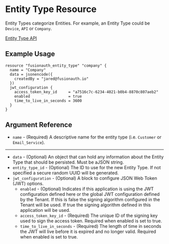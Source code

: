 # Entity Type Resource

Entity Types categorize Entities. For example, an Entity Type could be `Device`, `API` or `Company`.

[Entity Type API](https://fusionauth.io/docs/v1/tech/apis/entity-management/entity-types/#create-an-entity-type)

## Example Usage

```hcl
resource "fusionauth_entity_type" "company" {
  name = "Company"
  data = jsonencode({
    createdBy = "jared@fusionauth.io"
  })
  jwt_configuration {
    access_token_key_id     = "a7516c7c-6234-4021-b0b4-8870c807aeb2"
    enabled                 = true
    time_to_live_in_seconds = 3600
  }
}
```

## Argument Reference

* `name` - (Required) A descriptive name for the entity type (i.e. `Customer` or `Email_Service`).

---

* `data` - (Optional) An object that can hold any information about the Entity Type that should be persisted. Must be aJSON string.
* `entity_type_id` - (Optional) The ID to use for the new Entity Type. If not specified a secure random UUID will be generated.
* `jwt_configuration` - (Optional) A block to configure JSON Web Token (JWT) options.
  * `enabled` - (Optional) Indicates if this application is using the JWT configuration defined here or the global JWT
      configuration defined by the Tenant. If this is false the signing algorithm configured in the Tenant will be used.
      If true the signing algorithm defined in this application will be used.
  * `access_token_key_id` - (Required) The unique ID of the signing key used to sign the access token. Required when
      enabled is set to true.
  * `time_to_live_in_seconds` - (Required) The length of time in seconds the JWT will live before it is expired and no longer valid. Required when enabled is set to true.
